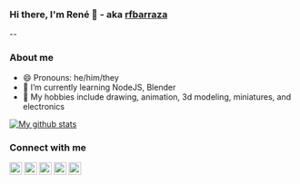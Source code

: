 ### Hi there, I'm René 👋 - aka [rfbarraza][website]

--

### About me
-  😄 Pronouns: he/him/they
- 🌱 I’m currently learning NodeJS, Blender
- 🎨 My hobbies include drawing, animation, 3d modeling, miniatures, and electronics

[![My github stats](https://github-readme-stats.vercel.app/api?username=rfbarraza&show_icons=true&count_private=true&custom_title=Stats&include_all_commits=true&hide_border=true&hide=stars,prs&theme=graywhite)](https://github.com/anuraghazra/github-readme-stats)

### Connect with me

[<img alt="Stack Overflow" src="https://cdn.jsdelivr.net/npm/simple-icons@4.4.0/icons/stackoverflow.svg" width="22px" />][stackoverflow]
[<img alt="Twitter" src="https://cdn.jsdelivr.net/npm/simple-icons@4.4.0/icons/twitter.svg" width="22px" />][twitter]
[<img alt="Medium" src="https://cdn.jsdelivr.net/npm/simple-icons@4.4.0/icons/medium.svg" width="22px" />][medium]
[<img alt="Music" src="https://cdn.jsdelivr.net/npm/simple-icons@4.4.0/icons/itunes.svg" width="22px"/>][music]
[<img alt="LinkedIn" src="https://cdn.jsdelivr.net/npm/simple-icons@4.4.0/icons/linkedin.svg" width="22px" />][linkedin]


[website]: https://rfbarraza.com
[twitter]: https://twitter.com/rfbarraza
[linkedin]: https://linkedin.com/in/rfbarraza/
[apple]: https://apple.com
[medium]: https://medium.com/@rfbarraza
[music]: https://music.apple.com/profile/rfbarraza
[stackoverflow]: https://stackexchange.com/users/15611128/rfbarraza

